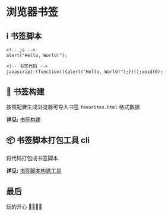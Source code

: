 # 浏览器书签


## ℹ 书签脚本


```txt
<!-- js -->
alert("Hello, World!");

<!-- 书签代码 -->
javascript:(function(){alert("Hello, World!");})();void(0);
```

## 🔖 书签构建

按照配置生成浏览器可导入书签 `favorites.html` 格式数据 

**详见:** [书签构建](./packages/bookmark/README.md)

## 📦 书签脚本打包工具 cli

将代码打包成书签脚本

**详见:** [书签脚本构建工具](./packages/bookmark-script/README.md)

## 最后

玩的开心 🎉🎉🎉🎉